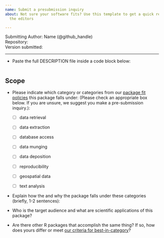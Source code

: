 ```yaml
---
name: Submit a presubmission inquiry
about: Not sure your software fits? Use this template to get a quick response from
  the editors

---
```


Submitting Author: Name (@github_handle)  
Repository:   
Version submitted:   

---

-   Paste the full DESCRIPTION file inside a code block below:

```

```


## Scope 

- Please indicate which category or categories from our [package fit policies](https://ropensci.github.io/dev_guide/policies.html#package-categories) this package falls under: (Please check an appropriate box below. If you are unsure, we suggest you make a pre-submission inquiry.):

	- [ ] data retrieval
	- [ ] data extraction
	- [ ] database access
	- [ ] data munging
	- [ ] data deposition
	- [ ] reproducibility
	- [ ] geospatial data
	- [ ] text analysis
	

- Explain how the and why the package falls under these categories (briefly, 1-2 sentences):


-   Who is the target audience and what are scientific applications of this package?  

-   Are there other R packages that accomplish the same thing? If so, how does yours differ or meet [our criteria for best-in-category](https://github.com/ropensci/onboarding/blob/master/policies.md#overlap)?
